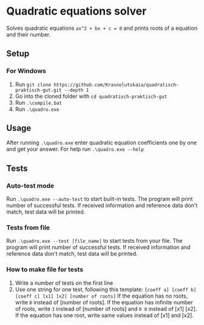 # Quadratic equations solver

Solves quadratic equations `ax^2 + bx + с = 0` and prints roots of a equation and their number.

## Setup

### For Windows

1. Run `git clone https://github.com/Krasnolutskaia/quadratisch-praktisch-gut.git --depth 1`
2. Go into the cloned folder with `cd quadratisch-praktisch-gut`
3. Run `.\compile.bat`
4. Run `.\quadro.exe`

## Usage

After running `.\quadro.exe` enter quadratic equation coefficients one by one and get your answer.
For help run `.\quadro.exe --help`

## Tests

### Auto-test mode

Run `.\quadro.exe --auto-test` to start built-in tests. The program will print number of successful tests. If received information and reference data don't match, test data will be printed.

### Tests from file

Run `.\quadro.exe --test [file_name]` to start tests from your file. The program will print number of successful tests. If received information and reference data don't match, test data will be printed.

### How to make file for tests 

1. Write a number of tests on the first line
2. Use one string for one test, following this template:
   `[coeff a] [coeff b] [coeff c] [x1] [x2] [number of roots]`
   If the equation has no roots, write `0` instead of [number of roots]. If the equation has infinite number of roots, write `3` instead of [number of roots] and `0 0` instead of [x1] [x2].
   If the equation has one root, write same values instead of [x1] and [x2].
